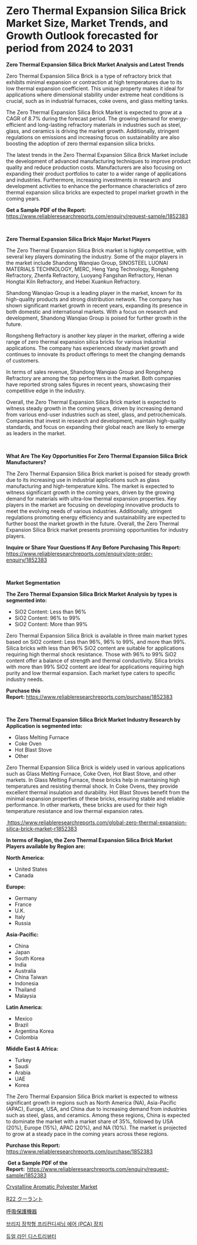<p><h1>Zero Thermal Expansion Silica Brick Market Size, Market Trends, and Growth Outlook forecasted for period from 2024 to 2031</h1></p><p><strong>Zero Thermal Expansion Silica Brick Market Analysis and Latest Trends</strong></p>
<p><p>Zero Thermal Expansion Silica Brick is a type of refractory brick that exhibits minimal expansion or contraction at high temperatures due to its low thermal expansion coefficient. This unique property makes it ideal for applications where dimensional stability under extreme heat conditions is crucial, such as in industrial furnaces, coke ovens, and glass melting tanks.</p><p>The Zero Thermal Expansion Silica Brick Market is expected to grow at a CAGR of 8.7% during the forecast period. The growing demand for energy-efficient and long-lasting refractory materials in industries such as steel, glass, and ceramics is driving the market growth. Additionally, stringent regulations on emissions and increasing focus on sustainability are also boosting the adoption of zero thermal expansion silica bricks.</p><p>The latest trends in the Zero Thermal Expansion Silica Brick Market include the development of advanced manufacturing techniques to improve product quality and reduce production costs. Manufacturers are also focusing on expanding their product portfolios to cater to a wider range of applications and industries. Furthermore, increasing investments in research and development activities to enhance the performance characteristics of zero thermal expansion silica bricks are expected to propel market growth in the coming years.</p></p>
<p><strong>Get a Sample PDF of the Report:&nbsp;</strong> <a href="https://www.reliableresearchreports.com/enquiry/request-sample/1852383">https://www.reliableresearchreports.com/enquiry/request-sample/1852383</a></p>
<p>&nbsp;</p>
<p><strong>Zero Thermal Expansion Silica Brick Major Market Players</strong></p>
<p><p>The Zero Thermal Expansion Silica Brick market is highly competitive, with several key players dominating the industry. Some of the major players in the market include Shandong Wanqiao Group, SINOSTEEL LUONAI MATERIALS TECHNOLOGY, MERC, Heng Yang Technology, Rongsheng Refractory, Zhenfa Refractory, Luoyang Fangshan Refractory, Henan Hongtai Kiln Refractory, and Hebei Xuankun Refractory.</p><p>Shandong Wanqiao Group is a leading player in the market, known for its high-quality products and strong distribution network. The company has shown significant market growth in recent years, expanding its presence in both domestic and international markets. With a focus on research and development, Shandong Wanqiao Group is poised for further growth in the future.</p><p>Rongsheng Refractory is another key player in the market, offering a wide range of zero thermal expansion silica bricks for various industrial applications. The company has experienced steady market growth and continues to innovate its product offerings to meet the changing demands of customers.</p><p>In terms of sales revenue, Shandong Wanqiao Group and Rongsheng Refractory are among the top performers in the market. Both companies have reported strong sales figures in recent years, showcasing their competitive edge in the industry.</p><p>Overall, the Zero Thermal Expansion Silica Brick market is expected to witness steady growth in the coming years, driven by increasing demand from various end-user industries such as steel, glass, and petrochemicals. Companies that invest in research and development, maintain high-quality standards, and focus on expanding their global reach are likely to emerge as leaders in the market.</p></p>
<p>&nbsp;</p>
<p><strong>What Are The Key Opportunities For Zero Thermal Expansion Silica Brick Manufacturers?</strong></p>
<p><p>The Zero Thermal Expansion Silica Brick market is poised for steady growth due to its increasing use in industrial applications such as glass manufacturing and high-temperature kilns. The market is expected to witness significant growth in the coming years, driven by the growing demand for materials with ultra-low thermal expansion properties. Key players in the market are focusing on developing innovative products to meet the evolving needs of various industries. Additionally, stringent regulations promoting energy efficiency and sustainability are expected to further boost the market growth in the future. Overall, the Zero Thermal Expansion Silica Brick market presents promising opportunities for industry players.</p></p>
<p><strong>Inquire or Share Your Questions If Any Before Purchasing This Report:</strong> <a href="https://www.reliableresearchreports.com/enquiry/pre-order-enquiry/1852383">https://www.reliableresearchreports.com/enquiry/pre-order-enquiry/1852383</a></p>
<p>&nbsp;</p>
<p><strong>Market Segmentation</strong></p>
<p><strong>The Zero Thermal Expansion Silica Brick Market Analysis by types is segmented into:</strong></p>
<p><ul><li>SiO2 Content: Less than 96%</li><li>SiO2 Content: 96% to 99%</li><li>SiO2 Content: More than 99%</li></ul></p>
<p><p>Zero Thermal Expansion Silica Brick is available in three main market types based on SiO2 content: Less than 96%, 96% to 99%, and more than 99%. Silica bricks with less than 96% SiO2 content are suitable for applications requiring high thermal shock resistance. Those with 96% to 99% SiO2 content offer a balance of strength and thermal conductivity. Silica bricks with more than 99% SiO2 content are ideal for applications requiring high purity and low thermal expansion. Each market type caters to specific industry needs.</p></p>
<p><strong>Purchase this Report:&nbsp;</strong><a href="https://www.reliableresearchreports.com/purchase/1852383">https://www.reliableresearchreports.com/purchase/1852383</a></p>
<p>&nbsp;</p>
<p><strong>The Zero Thermal Expansion Silica Brick Market Industry Research by Application is segmented into:</strong></p>
<p><ul><li>Glass Melting Furnace</li><li>Coke Oven</li><li>Hot Blast Stove</li><li>Other</li></ul></p>
<p><p>Zero Thermal Expansion Silica Brick is widely used in various applications such as Glass Melting Furnace, Coke Oven, Hot Blast Stove, and other markets. In Glass Melting Furnace, these bricks help in maintaining high temperatures and resisting thermal shock. In Coke Ovens, they provide excellent thermal insulation and durability. Hot Blast Stoves benefit from the minimal expansion properties of these bricks, ensuring stable and reliable performance. In other markets, these bricks are used for their high temperature resistance and low thermal expansion rates.</p></p>
<p><a href="https://www.reliableresearchreports.com/global-zero-thermal-expansion-silica-brick-market-r1852383">&nbsp;https://www.reliableresearchreports.com/global-zero-thermal-expansion-silica-brick-market-r1852383</a></p>
<p><strong>In terms of Region, the Zero Thermal Expansion Silica Brick Market Players available by Region are:</strong></p>
<p>
    <p> <strong> North America: </strong>
        <ul>
            <li>United States</li>
            <li>Canada</li>
        </ul>
        </p> 
    <p> <strong> Europe: </strong>
        <ul>
            <li>Germany</li>
            <li>France</li>
            <li>U.K.</li>
            <li>Italy</li>
            <li>Russia</li>
        </ul>
        </p> 
    <p> <strong> Asia-Pacific: </strong>
        <ul>
            <li>China</li>
            <li>Japan</li>
            <li>South Korea</li>
            <li>India</li>
            <li>Australia</li>
            <li>China Taiwan</li>
            <li>Indonesia</li>
            <li>Thailand</li>
            <li>Malaysia</li>
        </ul>
        </p> 
    <p> <strong> Latin America: </strong>
        <ul>
            <li>Mexico</li>
            <li>Brazil</li>
            <li>Argentina Korea</li>
            <li>Colombia</li>
        </ul>
        </p> 
    <p> <strong> Middle East & Africa: </strong>
        <ul>
            <li>Turkey</li>
            <li>Saudi</li>
            <li>Arabia</li>
            <li>UAE</li>
            <li>Korea</li>
        </ul>
    </p>
    </p>
<p><p>The Zero Thermal Expansion Silica Brick market is expected to witness significant growth in regions such as North America (NA), Asia-Pacific (APAC), Europe, USA, and China due to increasing demand from industries such as steel, glass, and ceramics. Among these regions, China is expected to dominate the market with a market share of 35%, followed by USA (20%), Europe (15%), APAC (20%), and NA (10%). The market is projected to grow at a steady pace in the coming years across these regions.</p></p>
<p><strong>Purchase this Report: </strong><a href="https://www.reliableresearchreports.com/purchase/1852383">https://www.reliableresearchreports.com/purchase/1852383</a></p>
<p>&nbsp;<strong>Get a Sample PDF of the Report:&nbsp;&nbsp;</strong><a href="https://www.reliableresearchreports.com/enquiry/request-sample/1852383">https://www.reliableresearchreports.com/enquiry/request-sample/1852383</a></p>
<p><strong></strong></p>
<p><p><a href="https://github.com/gikababa4/Market-Research-Report-List-1/blob/main/crystalline-aromatic-polyester-market.md">Crystalline Aromatic Polyester Market</a></p><p><a href="https://github.com/CloydAbbott2023/Market-Research-Report-List-2/blob/main/1313309138435.md">R22 クーラント</a></p><p><a href="https://github.com/Fatimaklein1/Market-Research-Report-List-1/blob/main/6949322138436.md">呼吸保護機器</a></p><p><a href="https://github.com/konokaryan/Market-Research-Report-List-1/blob/main/1512210144476.md">브리지 장착형 프리컨디셔닝 에어 (PCA) 장치</a></p><p><a href="https://github.com/mithunmistry2258/Market-Research-Report-List-1/blob/main/6721615144475.md">듀얼 라인 디스트리뷰터</a></p></p>